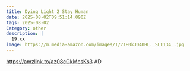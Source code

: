 ```yaml
---
title: Dying Light 2 Stay Human
date: 2025-08-02T09:51:14.090Z
tags: 2025-08-02
Category: other
description: |
  19.xx 
image: https://m.media-amazon.com/images/I/71H0kJD40HL._SL1134_.jpg
---
```

https://amzlink.to/az08cGkMcsKs3
AD